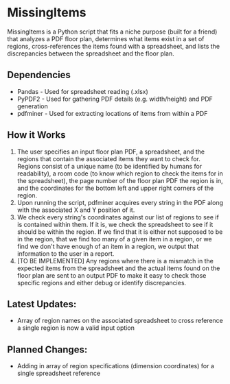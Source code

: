 # MissingItems
MissingItems is a Python script that fits a niche purpose (built for a friend) that analyzes a PDF floor plan, determines what items exist in a set of regions, cross-references the items found with a spreadsheet, and lists the discrepancies between the spreadsheet and the floor plan.

## Dependencies
- Pandas - Used for spreadsheet reading (.xlsx)
- PyPDF2 - Used for gathering PDF details (e.g. width/height) and PDF generation
- pdfminer - Used for extracting locations of items from within a PDF

## How it Works
1. The user specifies an input floor plan PDF, a spreadsheet, and the regions that contain the associated items they want to check for. Regions consist of a unique name (to be identified by humans for readability), a room code (to know which region to check the items for in the spreadsheet), the page number of the floor plan PDF the region is in, and the coordinates for the bottom left and upper right corners of the region.
2. Upon running the script, pdfminer acquires every string in the PDF along with the associated X and Y position of it.
3. We check every string's coordinates against our list of regions to see if is contained within them. If it is, we check the spreadsheet to see if it should be within the region. If we find that it is either not supposed to be in the region, that we find too many of a given item in a region, or we find we don't have enough of an item in a region, we output that information to the user in a report.
4. [TO BE IMPLEMENTED] Any regions where there is a mismatch in the expected items from the spreadsheet and the actual items found on the floor plan are sent to an output PDF to make it easy to check those specific regions and either debug or identify discrepancies.

## Latest Updates:
- Array of region names on the associated spreadsheet to cross reference a single region is now a valid input option

## Planned Changes:
- Adding in array of region specifications (dimension coordinates) for a single spreadsheet reference
